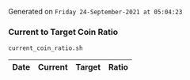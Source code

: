 Generated on `Friday 24-September-2021 at 05:04:23`

### Current to Target Coin Ratio
`current_coin_ratio.sh`

Date|Current|Target|Ratio
---|---|---|---
